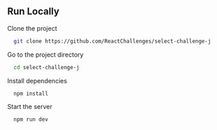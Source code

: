 
## Run Locally

Clone the project

```bash
  git clone https://github.com/ReactChallenges/select-challenge-j
```

Go to the project directory

```bash
  cd select-challenge-j
```

Install dependencies

```bash
  npm install
```

Start the server

```bash
  npm run dev
```

